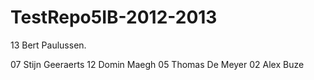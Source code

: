 TestRepo5IB-2012-2013
=====================
13 Bert Paulussen.

07 Stijn Geeraerts
12 Domin Maegh
05 Thomas De Meyer
02 Alex Buze
